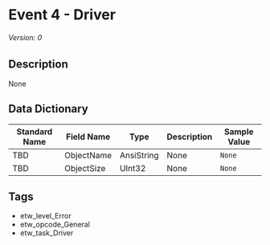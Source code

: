 # Event 4 - Driver
###### Version: 0

## Description
None

## Data Dictionary
|Standard Name|Field Name|Type|Description|Sample Value|
|---|---|---|---|---|
|TBD|ObjectName|AnsiString|None|`None`|
|TBD|ObjectSize|UInt32|None|`None`|

## Tags
* etw_level_Error
* etw_opcode_General
* etw_task_Driver